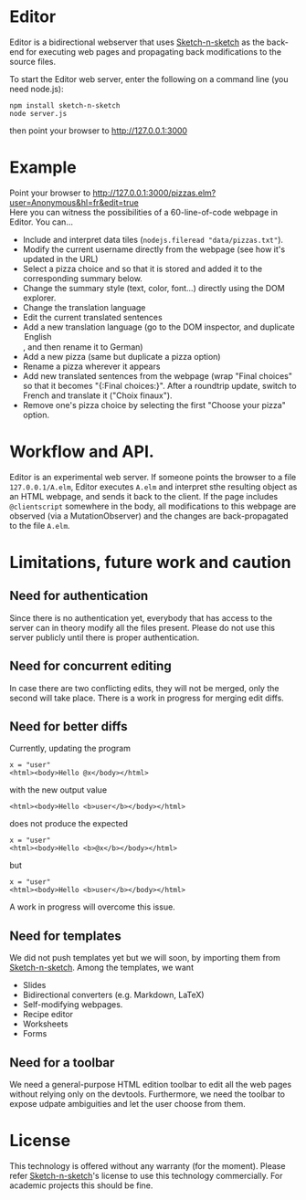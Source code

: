 # Editor

Editor is a bidirectional webserver that uses [Sketch-n-sketch](https://github.com/ravichugh/sketch-n-sketch) as the back-end for executing web pages and propagating back modifications to the source files.

To start the Editor web server, enter the following on a command line (you need node.js):

    npm install sketch-n-sketch
    node server.js

then point your browser to http://127.0.0.1:3000

# Example

Point your browser to http://127.0.0.1:3000/pizzas.elm?user=Anonymous&hl=fr&edit=true  
Here you can witness the possibilities of a 60-line-of-code webpage in Editor. You can...
* Include and interpret data tiles (`nodejs.fileread "data/pizzas.txt"`).
* Modify the current username directly from the webpage (see how it's updated in the URL)
* Select a pizza choice and so that it is stored and added it to the corresponding summary below.
* Change the summary style (text, color, font...) directly using the DOM explorer.
* Change the translation language
* Edit the current translated sentences
* Add a new translation language (go to the DOM inspector, and duplicate <option>English</option>, and then rename it to German)
* Add a new pizza (same but duplicate a pizza option)
* Rename a pizza wherever it appears
* Add new translated sentences from the webpage (wrap "Final choices" so that it becomes "{:Final choices:}". After a roundtrip update, switch to French and translate it ("Choix finaux").
* Remove one's pizza choice by selecting the first "Choose your pizza" option.

# Workflow and API.

Editor is an experimental web server.
If someone points the browser to a file `127.0.0.1/A.elm`, Editor executes `A.elm` and interpret sthe resulting object as an HTML webpage, and sends it back to the client.
If the page includes `@clientscript` somewhere in the body, all modifications to this webpage are observed (via a MutationObserver) and the changes are back-propagated to the file `A.elm`.

# Limitations, future work and caution

## Need for authentication

Since there is no authentication yet, everybody that has access to the server can in theory modify all the files present.
Please do not use this server publicly until there is proper authentication.

## Need for concurrent editing

In case there are two conflicting edits, they will not be merged, only the second will take place. There is a work in progress for merging edit diffs.

## Need for better diffs

Currently, updating the program

    x = "user"
    <html><body>Hello @x</body></html>

with the new output value

    <html><body>Hello <b>user</b></body></html>

does not produce the expected

    x = "user"
    <html><body>Hello <b>@x</b></body></html>

but

    x = "user"
    <html><body>Hello <b>user</b></body></html>

A work in progress will overcome this issue.

## Need for templates

We did not push templates yet but we will soon, by importing them from [Sketch-n-sketch](https://github.com/ravichugh/sketch-n-sketch). Among the templates, we want
* Slides
* Bidirectional converters (e.g. Markdown, LaTeX)
* Self-modifying webpages.
* Recipe editor
* Worksheets
* Forms

## Need for a toolbar

We need a general-purpose HTML edition toolbar to edit all the web pages without relying only on the devtools.
Furthermore, we need the toolbar to expose udpate ambiguities and let the user choose from them.

# License

This technology is offered without any warranty (for the moment).
Please refer [Sketch-n-sketch](https://github.com/ravichugh/sketch-n-sketch)'s license to use this technology commercially.
For academic projects this should be fine.
